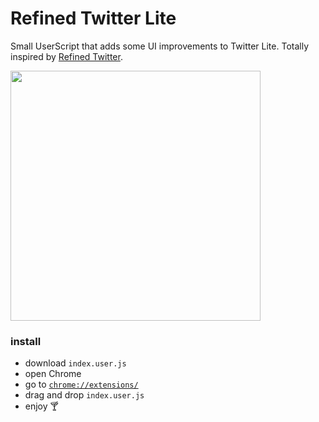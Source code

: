 # Refined Twitter Lite

Small UserScript that adds some UI improvements to Twitter Lite. Totally inspired by [Refined Twitter](https://github.com/sindresorhus/refined-twitter).

<img height="400" alt="" src="https://user-images.githubusercontent.com/711311/40329941-9e239430-5d4b-11e8-9f9b-a30617c8668e.png" role="presentation">

### install

* download `index.user.js`
* open Chrome
* go to [`chrome://extensions/`](chrome://extensions/)
* drag and drop `index.user.js`
* enjoy 🍸
